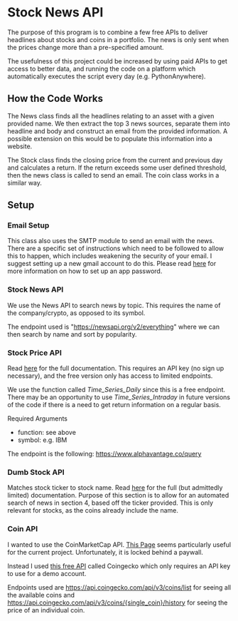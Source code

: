 # Stock News API

The purpose of this program is to combine a few free APIs to deliver headlines about stocks and coins
in a portfolio. The news is only sent when the prices change more than a pre-specified amount. 

The usefulness of this project could be increased by using paid APIs to get access to better data, and running
the code on a platform which automatically executes the script every day (e.g. PythonAnywhere).

## How the Code Works

The News class finds all the headlines relating to an asset with a given provided name. We then extract the top 3 news sources,
separate them into headline and body and construct an email from the provided information. A possible extension on this
would be to populate this information into a website. 

The Stock class finds the closing price from the current and previous day and calculates a return. If the return exceeds some 
user defined threshold, then the news class is called to send an email. The coin class works in a similar way.

## Setup

### Email Setup

This class also uses the SMTP module to send an email with the news. There are a specific set of instructions which need to be followed to allow this to happen, which includes weakening the security of your email. I suggest setting up a new gmail account to do this. Please read [here](https://support.google.com/mail/answer/185833?hl=en) for more information on how to set up an app password.

### Stock News API

We use the News API to search news by topic. This requires the name of the company/crypto, as opposed to its symbol.

The endpoint used is "https://newsapi.org/v2/everything" where we can then search by name and sort by popularity.

### Stock Price API

Read [here](https://www.alphavantage.co/documentation/) for the full documentation. This requires an API key (no sign up necessary), and the free version only has access to limited endpoints.

We use the function called *Time_Series_Daily* since this is a free endpoint. There may be an opportunity to use *Time_Series_Intraday* in future versions of the code if there is a need to get return information on a regular basis.
 
Required Arguments

 - function: see above
 - symbol: e.g. IBM
 
The endpoint is the following: https://www.alphavantage.co/query

### Dumb Stock API

Matches stock ticker to stock name. Read [here](https://dumbstockapi.com/) for the full (but admittedly limited) documentation. Purpose of this section is to allow for an automated search of news in section 4, based off the ticker provided. This is only relevant for stocks, as the coins already include the name.

### Coin API

I wanted to use the CoinMarketCap API. [This Page](https://coinmarketcap.com/api/documentation/v1/#operation/getV2CryptocurrencyQuotesHistorical) seems particularly useful for the current project. Unfortunately, it is locked behind a paywall.

Instead I used [this free API](https://www.coingecko.com/en/api/documentation) called Coingecko which only requires an API key to use for a demo account.

Endpoints used are https://api.coingecko.com/api/v3/coins/list for seeing all the available coins and https://api.coingecko.com/api/v3/coins/{single_coin}/history for seeing the price of an individual coin.